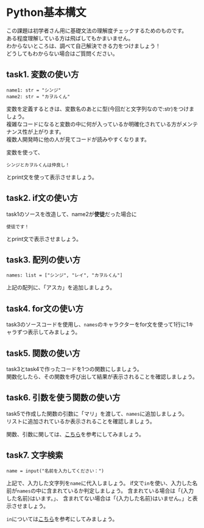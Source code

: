 # Python基本構文
この課題は初学者さん用に基礎文法の理解度チェックするためのものです。  
ある程度理解している方は飛ばしてもかまいません。  
わからないところは、調べて自己解決できる力をつけましょう！  
どうしてもわからない場合はご質問ください。

## task1. 変数の使い方

```
name1: str = "シンジ"
name2: str = "カヲルくん"
```

変数を定義するときは、変数名のあとに型(今回だと文字列なので:str)をつけましょう。  
複雑なコードになると変数の中に何が入っているか明確化されている方がメンテナンス性が上がります。  
複数人開発時に他の人が見てコードが読みやすくなります。

変数を使って、  
```
シンジとカヲルくんは仲良し！
```
とprint文を使って表示させましょう。

## task2. if文の使い方

task1のソースを改造して、name2が**使徒**だった場合に
```
使徒です！
```
とprint文で表示させましょう。

## task3. 配列の使い方

```
names: list = ["シンジ", "レイ", "カヲルくん"]
```

上記の配列に、「アスカ」を追加しましょう。

## task4. for文の使い方

task3のソースコードを使用し、`names`のキャラクターをfor文を使って1行に1キャラずつ表示してみましょう。

## task5. 関数の使い方

task3とtask4で作ったコードを1つの関数にしましょう。  
関数化したら、その関数を呼び出して結果が表示されることを確認しましょう。

## task6. 引数を使う関数の使い方

task5で作成した関数の引数に「マリ」を渡して、`names`に追加しましょう。  
リストに追加されているか表示されることを確認しましょう。

関数、引数に関しては、[こちら](https://www.mathpython.com/ja/type/)を参考にしてみましょう。

## task7. 文字検索

```
name = input("名前を入力してください：")
```
上記で、入力した文字列を`name`に代入しましょう。
if文で`in`を使い、入力した名前が`names`の中に含まれているか判定しましょう。
含まれている場合は「{入力した名前}はいます。」、
含まれてない場合は「{入力した名前}はいません。」と表示させましょう。

`in`については[こちら](https://ai-inter1.com/python-if-in/)を参考にしてみましょう。
